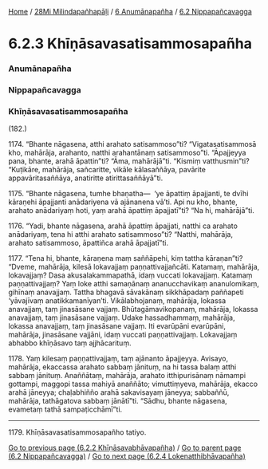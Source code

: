 
[Home](/) / [28Mi Milindapañhapāḷi](/tipitaka/28Mi.md) / [6 Anumānapañha](/tipitaka/28Mi/6.md) / [6.2 Nippapañcavagga](/tipitaka/28Mi/6/6.2.md)

# 6.2.3 Khīṇāsavasatisammosapañha

### Anumānapañha

### Nippapañcavagga

### Khīṇāsavasatisammosapañha

(182.)

1174\. “Bhante nāgasena, atthi arahato satisammoso”ti? “Vigatasatisammosā kho, mahārāja, arahanto, natthi arahantānaṃ satisammoso”ti. “Āpajjeyya pana, bhante, arahā āpattin”ti? “Āma, mahārājā”ti. “Kismiṃ vatthusmin”ti? “Kuṭikāre, mahārāja, sañcaritte, vikāle kālasaññāya, pavārite appavāritasaññāya, anatiritte atirittasaññāyā”ti.

1175\. “Bhante nāgasena, tumhe bhaṇatha—  ‘ye āpattiṃ āpajjanti, te dvīhi kāraṇehi āpajjanti anādariyena vā ajānanena vā’ti. Api nu kho, bhante, arahato anādariyaṃ hoti, yaṃ arahā āpattiṃ āpajjatī”ti? “Na hi, mahārājā”ti.

1176\. “Yadi, bhante nāgasena, arahā āpattiṃ āpajjati, natthi ca arahato anādariyaṃ, tena hi atthi arahato satisammoso”ti? “Natthi, mahārāja, arahato satisammoso, āpattiñca arahā āpajjatī”ti.

1177\. “Tena hi, bhante, kāraṇena maṃ saññāpehi, kiṃ tattha kāraṇan”ti? “Dveme, mahārāja, kilesā lokavajjaṃ paṇṇattivajjañcāti. Katamaṃ, mahārāja, lokavajjaṃ? Dasa akusalakammapathā, idaṃ vuccati lokavajjaṃ. Katamaṃ paṇṇattivajjaṃ? Yaṃ loke atthi samaṇānaṃ ananucchavikaṃ ananulomikaṃ, gihīnaṃ anavajjaṃ. Tattha bhagavā sāvakānaṃ sikkhāpadaṃ paññapeti ‘yāvajīvaṃ anatikkamanīyan’ti. Vikālabhojanaṃ, mahārāja, lokassa anavajjaṃ, taṃ jinasāsane vajjaṃ. Bhūtagāmavikopanaṃ, mahārāja, lokassa anavajjaṃ, taṃ jinasāsane vajjaṃ. Udake hassadhammaṃ, mahārāja, lokassa anavajjaṃ, taṃ jinasāsane vajjaṃ. Iti evarūpāni evarūpāni, mahārāja, jinasāsane vajjāni, idaṃ vuccati paṇṇattivajjaṃ. Lokavajjaṃ abhabbo khīṇāsavo taṃ ajjhācarituṃ.

1178\. Yaṃ kilesaṃ paṇṇattivajjaṃ, taṃ ajānanto āpajjeyya. Avisayo, mahārāja, ekaccassa arahato sabbaṃ jānituṃ, na hi tassa balaṃ atthi sabbaṃ jānituṃ. Anaññātaṃ, mahārāja, arahato itthipurisānaṃ nāmampi gottampi, maggopi tassa mahiyā anaññāto; vimuttiṃyeva, mahārāja, ekacco arahā jāneyya; chaḷabhiñño arahā sakavisayaṃ jāneyya; sabbaññū, mahārāja, tathāgatova sabbaṃ jānātī”ti. “Sādhu, bhante nāgasena, evametaṃ tathā sampaṭicchāmī”ti.

---

1179\. Khīṇāsavasatisammosapañho tatiyo.



[Go to previous page (6.2.2 Khīṇāsavabhāvapañha)](/tipitaka/28Mi/6/6.2/6.2.2.md) / [Go to parent page (6.2 Nippapañcavagga)](/tipitaka/28Mi/6/6.2.md) / [Go to next page (6.2.4 Lokenatthibhāvapañha)](/tipitaka/28Mi/6/6.2/6.2.4.md)


